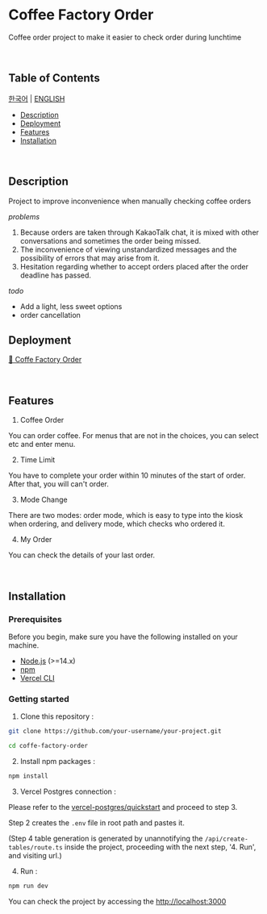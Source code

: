 # Coffee Factory Order

Coffee order project to make it easier to check order during lunchtime

<br />

## Table of Contents

[한국어](README.md) | [ENGLISH](README.en.md)

- [Description](#Description)
- [Deployment](#Deployment)
- [Features](#Features)
- [Installation](#Installation)

<br />

## Description

Project to improve inconvenience when manually checking coffee orders

_problems_

1. Because orders are taken through KakaoTalk chat, it is mixed with other conversations and sometimes the order being missed.
2. The inconvenience of viewing unstandardized messages and the possibility of errors that may arise from it.
3. Hesitation regarding whether to accept orders placed after the order deadline has passed.

_todo_

- Add a light, less sweet options
- order cancellation

## Deployment

[📌 Coffe Factory Order](https://coffee-factory-order.vercel.app/)

<br />

## Features

1. Coffee Order

You can order coffee. For menus that are not in the choices, you can select etc and enter menu.

2. Time Limit

You have to complete your order within 10 minutes of the start of order. After that, you will can't order.

3. Mode Change

There are two modes: order mode, which is easy to type into the kiosk when ordering, and delivery mode, which checks who ordered it.

4. My Order

You can check the details of your last order.

<br />

## Installation

### Prerequisites

Before you begin, make sure you have the following installed on your machine.

- [Node.js](https://nodejs.org/) (>=14.x)
- [npm](https://www.npmjs.com/)
- [Vercel CLI](https://vercel.com/download)

### Getting started

1. Clone this repository :

```bash
git clone https://github.com/your-username/your-project.git

cd coffe-factory-order
```

2. Install npm packages :

```bash
npm install
```

3. Vercel Postgres connection :

Please refer to the [vercel-postgres/quickstart](https://vercel.com/docs/storage/vercel-postgres/quickstart) and proceed to step 3.

Step 2 creates the `.env` file in root path and pastes it.

(Step 4 table generation is generated by unannotifying the `/api/create-tables/route.ts` inside the project, proceeding with the next step, '4. Run', and visiting url.)

4. Run :

```bash
npm run dev
```

You can check the project by accessing the [http://localhost:3000](http://localhost:3000)

